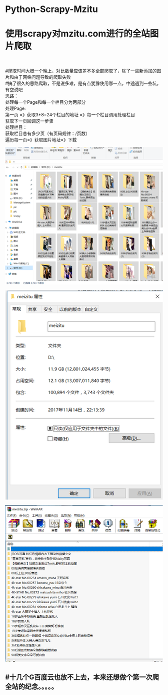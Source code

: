 # Python-Scrapy-Mzitu
<h1>使用scrapy对mzitu.com进行的全站图片爬取</h1><br>

#爬取时间大概一个晚上，对比数量应该差不多全部爬取了，除了一些新添加的图片和由于网络问题导致的爬取失败<br>
#搞了很久的思路爬取，不是说多难，是有点犹豫使用哪一点，中途遇到一些坑，有空说吧<br>
思路：<br>
处理每一个Page和每一个栏目分为两部分<br>
处理Page:<br>
第一页 =》获取3*8=24个栏目的地址 =》每一个栏目调用处理栏目<br>
获取下一页回调这一步骤<br>
处理栏目：<br>
获取栏目总有多少页（有页码规律：/页数）<br>
遍历每一页=》获取图片地址=》下载<br>

 ![1](https://github.com/Neocou/Python-Scrapy-Mzitu/blob/master/pic/1.PNG)

 ![1](https://github.com/Neocou/Python-Scrapy-Mzitu/blob/master/pic/2.PNG)
 
 ![1](https://github.com/Neocou/Python-Scrapy-Mzitu/blob/master/pic/3.PNG)<br>
 
 
 
 
 
 
<h2>#十几个G百度云也放不上去，本来还想做个第一次爬全站的纪念。。。。。</h2>


